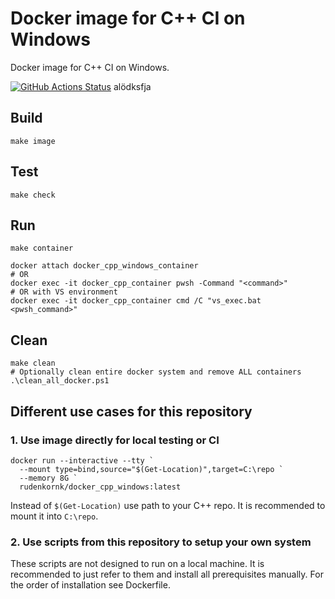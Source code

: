 # Docker image for C++ CI on Windows

Docker image for C++ CI on Windows.

[![GitHub Actions Status](https://github.com/rudenkornk/docker_cpp_windows/actions/workflows/workflow.yml/badge.svg)](https://github.com/rudenkornk/docker_cpp_windows/actions)
alödksfja

## Build
```pwsh
make image
```

## Test
```pwsh
make check
```

## Run
```pwsh
make container

docker attach docker_cpp_windows_container
# OR
docker exec -it docker_cpp_container pwsh -Command "<command>"
# OR with VS environment
docker exec -it docker_cpp_container cmd /C "vs_exec.bat <pwsh_command>"
```

## Clean
```pwsh
make clean
# Optionally clean entire docker system and remove ALL containers
.\clean_all_docker.ps1
```

## Different use cases for this repository

### 1. Use image directly for local testing or CI

```pwsh
docker run --interactive --tty `
  --mount type=bind,source="$(Get-Location)",target=C:\repo `
  --memory 8G `
  rudenkornk/docker_cpp_windows:latest
```
Instead of `$(Get-Location)` use path to your C++ repo.
It is recommended to mount it into `C:\repo`.

### 2. Use scripts from this repository to setup your own system
These scripts are not designed to run on a local machine.
It is recommended to just refer to them and install all prerequisites manually.
For the order of installation see Dockerfile.
